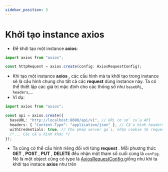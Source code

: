 ```yaml
---
sidebar_position: 3
---
```


# Khởi tạo instance axios

- Để khởi tạo một instance **axios**:

```ts
import axios from "axios";

const httpRequest = axios.create(config: AxiosRequestConfig);
```

- Khi tạo một instance **axios** , các cấu hình mà ta khởi tạo trong instance sẽ là cấu hình chung cho tất cả các **request** dùng instance này. Ta có thể thiết lập các giá trị mặc định cho các thông số như `baseURL`, `headers`,...
- Ví dụ:

```ts
import axios from "axios";

const api = axios.create({
  baseURL: "http://localhost:8080/api/v1", // URL cơ sở của API
  headers: { "Content-Type": "application/json" }, // Cấu hình headers
  withCredentials: true, // Cho phép server gửi, nhận cookie từ request
  /*... Các cấu hình khác */
});
```

- Ta cũng có thể cấu hình riêng đối với từng **request** . Mỗi phương thức **GET** , **POST** , **PUT** , **DELETE** đều nhận một tham số cuối cùng là `config`. Nó là một object cũng có type là [AxiosRequestConfig ](./axios-instance#axiosrequestconfig)giống như khi ta khởi tạo instace **axios** như trên
